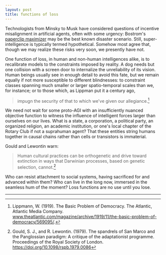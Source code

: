 ```yaml
---
layout: post
title: functions of loss
---
```


Technologists from Minsky to Musk have considered questions of incentive misalignment in artificial agents, often with some urgency: Bostrom's [paperclip maximizer](https://nickbostrom.com/ethics/ai.html) may be the best known disaster scenario. Still, super-intelligence is typically termed hypothetical. Somehow most agree that, though we may realize these risks very soon, we presently have not.

One function of loss, in human and non-human intelligences alike, is to recalibrate models to the constraints imposed by reality. A dog needs but one collision with a screen door to internalize the unreliability of its vision. Human beings usually see in enough detail to avoid this fate, but we remain equally if not more susceptible to different blindnesses: to constraint classes spanning much smaller or larger spatio-temporal scales than we, for instance; or to those which, as Lippman put it a century ago,

> impugn the security of that to which we've given our allegiance.[^1]

We need not wait for some proto-AGI with an insufficiently nuanced objective function to witness the influence of intelligent forces larger than ourselves on our lives. What is a state, a corporation, a political party, an organized religion, an academic institution, or one's local chapter of the Rotary Club if not a suprahuman agent? That these entities string humans together in causal chains rather than cells or transistors is immaterial.

Gould and Lewontin warn:

> Human cultural practices can be orthogenetic and drive toward extinction in ways that Darwinian processes, based on genetic selection, cannot.[^2]

Who can resist attachment to social systems, having sacrificed for and advanced within them? Who can live in the long now, immersed in the seamless hum of the moment? Loss functions are no use until you lose.

---

[^1]: Lippmann, W. (1919). The Basic Problem of Democracy. The Atlantic, Atlantic Media Company. <a href="www.theatlantic.com/magazine/archive/1919/11/the-basic-problem-of-democracy/569095/">www.theatlantic.com/magazine/archive/1919/11/the-basic-problem-of-democracy/569095/</a>. 

[^2]: Gould, S. J., and R. Lewontin. (1979). The spandrels of San Marco and the Panglossian paradigm: A critique of the adaptationist programme. Proceedings of the Royal Society of London. <a href="https://doi.org/10.1098/rspb.1979.0086">https://doi.org/10.1098/rspb.1979.0086</a>


